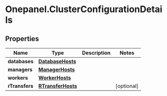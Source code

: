 # Onepanel.ClusterConfigurationDetails

## Properties
Name | Type | Description | Notes
------------ | ------------- | ------------- | -------------
**databases** | [**DatabaseHosts**](DatabaseHosts.md) |  | 
**managers** | [**ManagerHosts**](ManagerHosts.md) |  | 
**workers** | [**WorkerHosts**](WorkerHosts.md) |  | 
**rTransfers** | [**RTransferHosts**](RTransferHosts.md) |  | [optional] 


